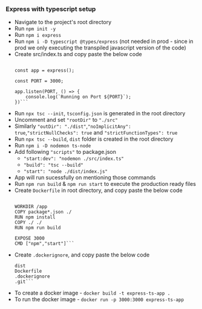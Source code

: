 ### Express with typescript setup

- Navigate to the project's root directory
- Run `npm init -y`
- Run `npm i express`
- Run `npm i -D typescript @types/express` (not needed in prod - since in prod we only executing the transpiled javascript version of the code)
- Create src/index.ts and copy paste the below code
    ```import express from "express";

    const app = express();

    const PORT = 3000;

    app.listen(PORT, () => {
        console.log(`Running on Port ${PORT}`);
    })```
- Run `npx tsc --init`, `tsconfig.json` is generated in the root directory
- Uncomment and set `"rootDir"` to `"./src"`
- Similarly `"outDir": "./dist"`,`"noImplicitAny": true`,`"strictNullChecks": true` and `"strictFunctionTypes": true`
- Run `npx tsc --build`, `dist` folder is created in the root directory
- Run `npm i -D nodemon ts-node`
- Add following `"scripts"` to package.json
    - `"start:dev": "nodemon ./src/index.ts"`
    - `"build": "tsc --build"`
    - `"start": "node ./dist/index.js"`
- App will run sucessfully on mentioning those commands
- Run `npm run build` & `npm run start` to execute the production ready files
- Create `Dockerfile` in root directory, and copy paste the below code
    ```FROM node:alpine

    WORKDIR /app
    COPY package*.json ./
    RUN npm install
    COPY ./ ./
    RUN npm run build

    EXPOSE 3000
    CMD ["npm","start"]```

- Create `.dockerignore`, and copy paste the below code
    ```node_modules
    dist
    Dockerfile
    .dockerignore
    .git```
- To create a docker image - `docker build -t express-ts-app .`
- To run the docker image - `docker run -p 3000:3000 express-ts-app`
